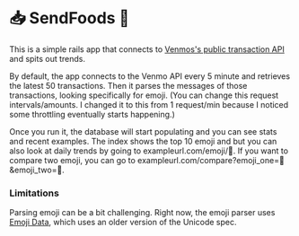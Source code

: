 # 📥 SendFoods 🍆

This is a simple rails app that connects to [Venmos's public transaction API](https://venmo.com/api/v5/public) and spits out trends.

By default, the app connects to the Venmo API every 5 minute and retrieves the latest 50 transactions. Then it parses the messages of those transactions, looking specifically for emoji. (You can change this request intervals/amounts. I changed it to this from 1 request/min because I noticed some throttling eventually starts happening.)

Once you run it, the database will start populating and you can see stats and recent examples. The index shows the top 10 emoji and but you can also look at daily trends by going to exampleurl.com/emoji/🍕. If you want to compare two emoji, you can go to exampleurl.com/compare?emoji_one=🍕&emoji_two=🍔.

### Limitations

Parsing emoji can be a bit challenging. Right now, the emoji parser uses [Emoji Data](https://github.com/mroth/emoji_data.rb), which uses an older version of the Unicode spec.
